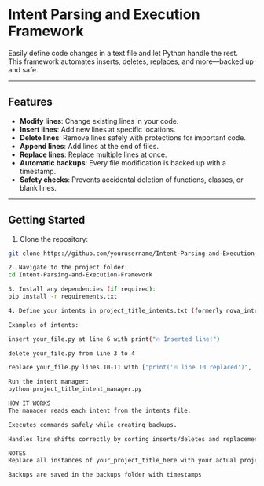 # Intent Parsing and Execution Framework

Easily define code changes in a text file and let Python handle the rest.  
This framework automates inserts, deletes, replaces, and more—backed up and safe.

---

## Features

- **Modify lines**: Change existing lines in your code.
- **Insert lines**: Add new lines at specific locations.
- **Delete lines**: Remove lines safely with protections for important code.
- **Append lines**: Add lines at the end of files.
- **Replace lines**: Replace multiple lines at once.
- **Automatic backups**: Every file modification is backed up with a timestamp.
- **Safety checks**: Prevents accidental deletion of functions, classes, or blank lines.

---

## Getting Started

1. Clone the repository:

```bash
git clone https://github.com/yourusername/Intent-Parsing-and-Execution-Framework.git

2. Navigate to the project folder:
cd Intent-Parsing-and-Execution-Framework

3. Install any dependencies (if required):
pip install -r requirements.txt

4. Define your intents in project_title_intents.txt (formerly nova_intents.txt):

Examples of intents:

insert your_file.py at line 6 with print("🔥 Inserted line!")

delete your_file.py from line 3 to 4

replace your_file.py lines 10-11 with ["print('🔥 line 10 replaced')", "print('🔥 line 11 replaced')"]

Run the intent manager:
python project_title_intent_manager.py

HOW IT WORKS
The manager reads each intent from the intents file.

Executes commands safely while creating backups.

Handles line shifts correctly by sorting inserts/deletes and replacements/modifications in the right order

NOTES
Replace all instances of your_project_title_here with your actual project name in comments and filenames.

Backups are saved in the backups folder with timestamps

